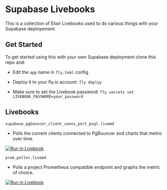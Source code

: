 # Supabase Livebooks

This is a collection of Elixir Livebooks used to do various things with your Supabase deployement.

## Get Started

To get started using this with your own Supabase deployment clone this repo and: 

 * Edit the `app` name in `fly.toml` config

 * Deploy it to your fly.io account: `fly deploy`

 * Make sure to set the Livebook password: `fly secrets set LIVEBOOK_PASSWORD=your_password`

## Livebooks

`supabase_pgbouncer_client_conns_port_psql.livemd` 

- Polls the current clients connected to PgBouncer and charts that metric over time.

[![Run in Livebook](https://livebook.dev/badge/v1/blue.svg)](https://livebook.dev/run?url=https%3A%2F%2Fgithub.com%2Fsupabase%2Flivebooks%2Fblob%2Fmain%2Flivebooks%2Fsupabase_pgbouncer_client_conns_port_psql.livemd)

`prom_poller.livemd`

- Polls a project Prometheus compatible endpoint and graphs the metric of choice.

[![Run in Livebook](https://livebook.dev/badge/v1/blue.svg)](https://livebook.dev/run?url=https%3A%2F%2Fgithub.com%2Fsupabase%2Flivebooks%2Fblob%2Fmain%2Flivebooks%2Fprom_poller.livemd)